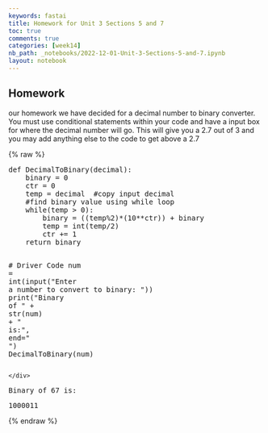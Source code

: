 ```yaml
---
keywords: fastai
title: Homework for Unit 3 Sections 5 and 7
toc: true
comments: true
categories: [week14]
nb_path: _notebooks/2022-12-01-Unit-3-Sections-5-and-7.ipynb
layout: notebook
---
```


<!--
#################################################
### THIS FILE WAS AUTOGENERATED! DO NOT EDIT! ###
#################################################
# file to edit: _notebooks/2022-12-01-Unit-3-Sections-5-and-7.ipynb
-->

<div class="container" id="notebook-container">
        
<div class="cell border-box-sizing text_cell rendered"><div class="inner_cell">
<div class="text_cell_render border-box-sizing rendered_html">
<h2 id="Homework">Homework<a class="anchor-link" href="#Homework"> </a></h2><p>our homework we have decided for a decimal number to binary converter. You must use conditional statements within your code and have a input box for where the decimal number will go. This will give you a 2.7 out of 3 and you may add anything else to the code to get above a 2.7</p>

</div>
</div>
</div>
    {% raw %}
    
<div class="cell border-box-sizing code_cell rendered">
<div class="input">

<div class="inner_cell">
    <div class="input_area">
<div class=" highlight hl-ipython3"><pre><span></span><span class="k">def</span> <span class="nf">DecimalToBinary</span><span class="p">(</span><span class="n">decimal</span><span class="p">):</span>
    <span class="n">binary</span> <span class="o">=</span> <span class="mi">0</span>
    <span class="n">ctr</span> <span class="o">=</span> <span class="mi">0</span>
    <span class="n">temp</span> <span class="o">=</span> <span class="n">decimal</span>  <span class="c1">#copy input decimal</span>
    <span class="c1">#find binary value using while loop</span>
    <span class="k">while</span><span class="p">(</span><span class="n">temp</span> <span class="o">&gt;</span> <span class="mi">0</span><span class="p">):</span>
        <span class="n">binary</span> <span class="o">=</span> <span class="p">((</span><span class="n">temp</span><span class="o">%</span><span class="k">2</span>)*(10**ctr)) + binary
        <span class="n">temp</span> <span class="o">=</span> <span class="nb">int</span><span class="p">(</span><span class="n">temp</span><span class="o">/</span><span class="mi">2</span><span class="p">)</span>
        <span class="n">ctr</span> <span class="o">+=</span> <span class="mi">1</span>
    <span class="k">return</span> <span class="n">binary</span>

 
<span class="c1"># Driver Code</span>
<span class="n">num</span> <span class="o">=</span> <span class="nb">int</span><span class="p">(</span><span class="nb">input</span><span class="p">(</span><span class="s2">&quot;Enter a number to convert to binary: &quot;</span><span class="p">))</span>
<span class="nb">print</span><span class="p">(</span><span class="s2">&quot;Binary of &quot;</span> <span class="o">+</span> <span class="nb">str</span><span class="p">(</span><span class="n">num</span><span class="p">)</span> <span class="o">+</span> <span class="s2">&quot; is:&quot;</span><span class="p">,</span> <span class="n">end</span><span class="o">=</span><span class="s2">&quot; &quot;</span><span class="p">)</span>
<span class="n">DecimalToBinary</span><span class="p">(</span><span class="n">num</span><span class="p">)</span>
</pre></div>

    </div>
</div>
</div>

<div class="output_wrapper">
<div class="output">

<div class="output_area">

<div class="output_subarea output_stream output_stdout output_text">
<pre>Binary of 67 is: </pre>
</div>
</div>

<div class="output_area">



<div class="output_text output_subarea output_execute_result">
<pre>1000011</pre>
</div>

</div>

</div>
</div>

</div>
    {% endraw %}

</div>
 


